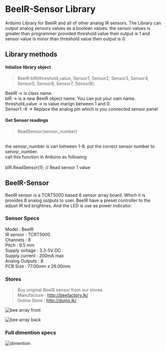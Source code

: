 # BeeIR-Sensor Library

Arduino Library for BeeIR and all of other analog IR sensors. The Library can output analog sensors values as a boolean values. the sensor values is greater than programmer provided threshold value then output is 1 and sensor value is minor than threshold value then output is 0. <br />
## Library methods
#### Intialize library object
> BeeIR bIR(threshold_value, Sensor1, Sensor2, Sensor3, Sensor4, Sensor5, Sensor6, Sensor7, Sensor8); <br />

BeeIR           -> is class name. <br />
bIR             -> is a new BeeIR object name. You can put your own name. <br />
threshold_value -> is value marign between 1 and 0. <br />
Sensor1 -8      -> Replace the analog pin which is you connected sensor panel <br />

#### Get Sensor readings

> ReadSensor(senosr_number)
<br />
the senosr_number is vari between 1-8. put the correct sensor number to senosr_number. <br />
call this function in Arduino as following <br /><br />
bIR.ReadSensor(1); // Read sensor 1 value


## BeeIR-Sensor

BeeIR sensor is a TCRT5000 based 8 sensor array board. Which it is provides 8 analog outputs to user. BeeIR have a preset controller to the adjust IR led brightnes. And the LED is use as power indicator.
### Sensor Specs
Model : BeeIR <br />
IR sensor : TCRT5000 <br />
Channels : 8 <br />
Pitch : 9.5 mm <br />
Supply voltage : 3.3-5V DC <br />
Supply current : 200mA max <br />
Analog Outputs : 8 <br />
PCB Size : 77.00mm x 26.00mm <br />
### Stores
>Buy original BeeIR sensor from our stores <br />
Manufacture : http://beefactory.lk/ <br />
Online Store : http://duino.lk/ <br />
 
![bee array front](https://user-images.githubusercontent.com/34935773/42123493-ba085c64-7c70-11e8-8f6e-3d8b62c1ea20.png)

![bee array back](https://user-images.githubusercontent.com/34935773/42123495-babdb00a-7c70-11e8-9eb8-110664e32b87.png)

### Full dimention specs

![dimention](https://user-images.githubusercontent.com/34935773/42123494-ba82d0e8-7c70-11e8-8c65-80ce2ef144e6.png)
